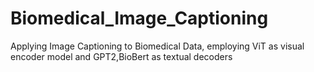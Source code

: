 # Biomedical_Image_Captioning
Applying Image Captioning to Biomedical Data, employing ViT as visual encoder model and GPT2,BioBert as textual decoders
